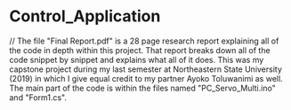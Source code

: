 # Control_Application


// The file "Final Report.pdf" is a 28 page research report explaining all of the code in depth within this project. That report breaks down all of the code snippet by snippet and explains what all of it does. This was my capstone project during my last semester at Northeastern State University (2019) in which I give equal credit to my partner Ayoko Toluwanimi as well. The main part of the code is within the files named "PC_Servo_Multi.ino" and "Form1.cs".
